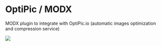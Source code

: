 # OptiPic / MODX
MODX plugin to integrate with OptiPic.io (automatic images optimization and compression service)

[<img src="https://optipic.io/images/download-button-w200.png"/>](https://github.com/optipic-io/optipic-modx/releases/download/1.15.0/optipic-1.15.0.transport.zip)
